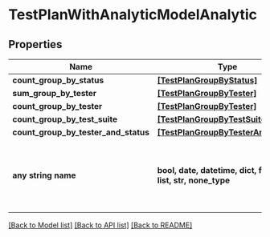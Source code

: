 # TestPlanWithAnalyticModelAnalytic


## Properties
Name | Type | Description | Notes
------------ | ------------- | ------------- | -------------
**count_group_by_status** | [**[TestPlanGroupByStatus]**](TestPlanGroupByStatus.md) |  | 
**sum_group_by_tester** | [**[TestPlanGroupByTester]**](TestPlanGroupByTester.md) |  | 
**count_group_by_tester** | [**[TestPlanGroupByTester]**](TestPlanGroupByTester.md) |  | 
**count_group_by_test_suite** | [**[TestPlanGroupByTestSuite]**](TestPlanGroupByTestSuite.md) |  | 
**count_group_by_tester_and_status** | [**[TestPlanGroupByTesterAndStatus]**](TestPlanGroupByTesterAndStatus.md) |  | 
**any string name** | **bool, date, datetime, dict, float, int, list, str, none_type** | any string name can be used but the value must be the correct type | [optional]

[[Back to Model list]](../README.md#documentation-for-models) [[Back to API list]](../README.md#documentation-for-api-endpoints) [[Back to README]](../README.md)


